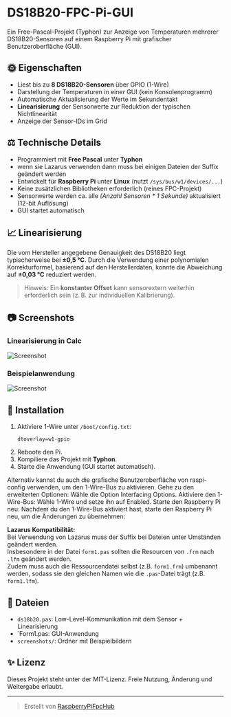 # DS18B20-FPC-Pi-GUI

Ein Free-Pascal-Projekt (Typhon) zur Anzeige von Temperaturen mehrerer DS18B20-Sensoren auf einem Raspberry Pi mit grafischer Benutzeroberfläche (GUI).

## 🌞 Eigenschaften

- Liest bis zu **8 DS18B20-Sensoren** über GPIO (1-Wire)
- Darstellung der Temperaturen in einer GUI (kein Konsolenprogramm)
- Automatische Aktualisierung der Werte im Sekundentakt
- **Linearisierung** der Sensorwerte zur Reduktion der typischen Nichtlinearität
- Anzeige der Sensor-IDs im Grid

## ⚖️ Technische Details

- Programmiert mit **Free Pascal** unter **Typhon**
- wenn sie Lazarus verwenden dann muss bei einigen Dateien der Suffix geändert werden 
- Entwickelt für **Raspberry Pi** unter **Linux** (nutzt `/sys/bus/w1/devices/...`)
- Keine zusätzlichen Bibliotheken erforderlich (reines FPC-Projekt)
- Sensorwerte werden ca. alle *(Anzahl Sensoren * 1 Sekunde)* aktualisiert (12-bit Auflösung)
- GUI startet automatisch

## 📈 Linearisierung

Die vom Hersteller angegebene Genauigkeit des DS18B20 liegt typischerweise bei **±0,5 °C**. Durch die Verwendung einer polynomialen Korrekturformel, basierend auf den Herstellerdaten, konnte die Abweichung auf **±0,03 °C** reduziert werden.

> Hinweis: Ein **konstanter Offset** kann sensorextern weiterhin erforderlich sein (z. B. zur individuellen Kalibrierung).

## 📷 Screenshots

### Linearisierung in Calc
![Screenshot](https://github.com/RaspberryPiFpcHub/DS18B20-FPC-Pi-GUI/blob/main/DS18B20_temperatur_correction.png)

### Beispielanwendung
![Screenshot](https://github.com/RaspberryPiFpcHub/DS18B20-FPC-Pi-GUI/blob/main/Ds18b20-GUI.png)

## 🔧 Installation

1. Aktiviere 1-Wire unter `/boot/config.txt`:
   ```
   dtoverlay=w1-gpio
   ```
2. Reboote den Pi.
3. Kompiliere das Projekt mit **Typhon**.
4. Starte die Anwendung (GUI startet automatisch).

Alternativ kannst du auch die grafische Benutzeroberfläche von raspi-config verwenden, um den 1-Wire-Bus zu aktivieren.
Gehe zu den erweiterten Optionen: Wähle die Option Interfacing Options.
Aktiviere den 1-Wire-Bus: Wähle 1-Wire und setze ihn auf Enabled.
Starte den Raspberry Pi neu: Nachdem du den 1-Wire-Bus aktiviert hast, starte den Raspberry Pi neu, um die Änderungen zu übernehmen: 

**Lazarus Kompatibilität:**  
   Bei Verwendung von Lazarus muss der Suffix bei Dateien unter Umständen geändert werden.  
   Insbesondere in der Datei `form1.pas` sollten die Resourcen von `.frm` nach `.lfm` geändert werden.  
   Zudem muss auch die Ressourcendatei selbst (z.B. `form1.frm`) umbenannt werden, sodass sie den gleichen Namen wie die `.pas`-Datei trägt (z.B. `form1.lfm`).

## 📂 Dateien

- `ds18b20.pas`: Low-Level-Kommunikation mit dem Sensor + Linearisierung
- `Form1.pas: GUI-Anwendung
- `screenshots/`: Ordner mit Beispielbildern

## ✨ Lizenz

Dieses Projekt steht unter der MIT-Lizenz. Freie Nutzung, Änderung und Weitergabe erlaubt.

---

> Erstellt von [RaspberryPiFpcHub](https://github.com/RaspberryPiFpcHub)

